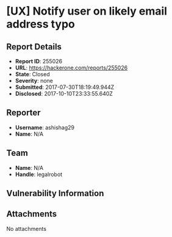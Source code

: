 # [UX] Notify user on likely email address typo

## Report Details
- **Report ID**: 255026
- **URL**: https://hackerone.com/reports/255026
- **State**: Closed
- **Severity**: none
- **Submitted**: 2017-07-30T18:19:49.944Z
- **Disclosed**: 2017-10-10T23:33:55.640Z

## Reporter
- **Username**: ashishag29
- **Name**: N/A

## Team
- **Name**: N/A
- **Handle**: legalrobot

## Vulnerability Information


## Attachments
No attachments
